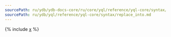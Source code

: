 ```yaml
---
sourcePath: ru/ydb/ydb-docs-core/ru/core/yql/reference/yql-core/syntax/replace_into.md
sourcePath: ru/ydb/yql/reference/yql-core/syntax/replace_into.md
---
```


{% include [x](_includes/replace_into.md) %}

